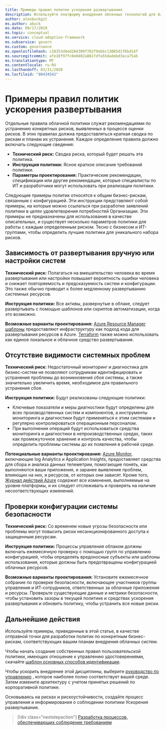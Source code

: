 ```yaml
---
title: Примеры правил политик ускорения развертывания
description: Используйте платформу внедрения облачных технологий для Azure, чтобы получить пример инструкций политики ускорения развертывания, чтобы помочь в черновике инструкций политики.
author: alexbuckgit
ms.author: abuck
ms.date: 09/17/2019
ms.topic: conceptual
ms.service: cloud-adoption-framework
ms.subservice: govern
ms.custom: governance
ms.openlocfilehash: c10353d4ed284309f782f9ebbc13085d1f6bd14f
ms.sourcegitcommit: afe10f97fc0e0402a881fdfa55dadebd3aca75ab
ms.translationtype: MT
ms.contentlocale: ru-RU
ms.lasthandoff: 03/31/2020
ms.locfileid: "80434542"
---
```

# <a name="deployment-acceleration-sample-policy-statements"></a>Примеры правил политик ускорения развертывания

Отдельные правила облачной политики служат рекомендациями по устранению конкретных рисков, выявленных в процессе оценки рисков. В этих правилах должна предоставляться краткая сводка по рискам и планам их устранения. Каждое определение правила должно включать следующие сведения:

- **Технический риск:** Сводка риска, который будет решать эта политика.
- **Инструкция политики:** Ясное краткое описание требований политики.
- **Параметры проектирования:** Практические рекомендации, спецификации или другие рекомендации, которые специалисты по ИТ и разработчики могут использовать при реализации политики.

Следующие примеры политик относятся к общим бизнес-рискам, связанным с конфигурацией. Эти инструкции представляют собой примеры, на которые можно ссылаться при разработке заявлений политики в целях удовлетворения потребностей Организации. Эти примеры не предназначены для использования в качестве описательных, и существует несколько параметров политики для работы с каждым определенным риском. Тесно с бизнесом и ИТ-группами, чтобы определить лучшие политики для уникального набора рисков.

## <a name="reliance-on-manual-deployment-or-configuration-of-systems"></a>Зависимость от развертывания вручную или настройки систем

**Технический риск:** Полагаться на вмешательство человека во время развертывания или настройки повышает вероятность ошибки человека и снижает повторяемость и предсказуемость систем и конфигурации. Это также обычно приводит к более медленному развертыванию системных ресурсов.

**Инструкция политики:** Все активы, развернутые в облаке, следует развертывать с помощью шаблонов или скриптов автоматизации, когда это возможно.

**Возможные варианты проектирования:** [Azure Resource Manager шаблоны](https://docs.microsoft.com/azure/azure-resource-manager/template-deployment-overview) предоставляют инфраструктуру как подход кода для развертывания ресурсов в Azure. [Terraform](https://docs.microsoft.com/azure/terraform/terraform-overview) также можно использовать как единое локальное и облачное средство развертывания.

## <a name="lack-of-visibility-into-system-issues"></a>Отсутствие видимости системных проблем

**Технический риск:** Недостаточный мониторинг и диагностика для бизнес-систем не позволяют сотрудникам идентифицировать и устранения проблемы до возникновения сбоя системы, а также значительно увеличить время, необходимое для правильного устранения сбоя.

**Инструкция политики:** Будут реализованы следующие политики:

- Ключевые показатели и меры диагностики будут определены для всех производственных систем и компонентов, а инструменты мониторинга и диагностики будут применяться к этим системам и регулярно контролироваться операционным персоналом.
- При выполнении операций будут использоваться средства мониторинга и диагностики в непроизводственных средах, таких как промежуточное хранение и контроль качества, чтобы определить проблемы системы до их появления в рабочей среде.

**Потенциальные варианты проектирования:** [Azure Monitor](https://docs.microsoft.com/azure/azure-monitor), включающие log Analytics и Application Insights, предоставляет средства для сбора и анализа данных телеметрии, помогающие понять, как выполняются ваши приложения, и заранее выявление проблем, влияющих на них, и ресурсов, от которых они зависят. Кроме того, [Журнал действий Azure](https://docs.microsoft.com/azure/azure-monitor/platform/activity-logs-overview) содержит все изменения, выполняемые на уровне платформы, и их следует отслеживать и проверять на наличие несоответствующих изменений.

## <a name="configuration-security-reviews"></a>Проверки конфигурации системы безопасности

**Технический риск:** Со временем новые угрозы безопасности или проблемы могут повысить риски несанкционированного доступа к защищенным ресурсам.

**Инструкция политики:** Процессы управления облаком должны включать ежемесячную проверку с помощью групп по управлению конфигурацией, чтобы определять вредоносные субъекты или шаблоны использования, которые должны быть предотвращены конфигурацией облачных ресурсов.

**Возможные варианты проектирования:** Установите ежемесячное собрание по проверке безопасности, включающее участников группы управления и ИТ-сотрудников, ответственных за облачные приложения и ресурсы. Проверьте существующие данные и метрики безопасности, чтобы установить зазоры в текущей политике и средствах ускорения развертывания и обновить политику, чтобы устранить все новые риски.

## <a name="next-steps"></a>Дальнейшие действия

Используйте примеры, приведенные в этой статье, в качестве отправной точки для разработки политик по конкретным бизнес-рискам, соответствующих вашим планам внедрения облачных систем.

Чтобы начать создание собственных правил пользовательской политики, имеющих отношение к управлению удостоверениями, скачайте [шаблон основных способов идентификации](../identity-baseline/template.md).

Чтобы ускорить внедрение этой дисциплины, выберите [руководство по управлению](../guides/index.md) , которое наиболее полно соответствует вашей среде. Затем измените архитектуру с учетом принятых решений по корпоративной политике.

Основываясь на рисках и рискоустойчивости, создайте процесс управления и информирования о соблюдении политики Ускорения развертывания.

> [!div class="nextstepaction"]
> [Разработка процессов, обеспечивающих соблюдение требованиям](./compliance-processes.md)
